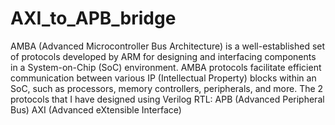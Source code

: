 # AXI_to_APB_bridge
AMBA (Advanced Microcontroller Bus Architecture) is a well-established set of protocols developed by ARM for designing and interfacing components in a System-on-Chip (SoC) environment.
AMBA protocols facilitate efficient communication between various IP (Intellectual Property) blocks within an SoC, such as processors, memory controllers, peripherals, and more.
The 2 protocols that I have designed using Verilog RTL:
  APB (Advanced Peripheral Bus)
  AXI (Advanced eXtensible Interface)

